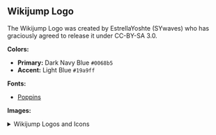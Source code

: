 ## Wikijump Logo

The Wikijump Logo was created by EstrellaYoshte (SYwaves) who has graciously agreed to release it under CC-BY-SA 3.0.

**Colors:**

* __Primary:__ Dark Navy Blue `#0068b5`
* __Accent:__ Light Blue `#19a9ff`

**Fonts:**

* [Poppins](https://fonts.google.com/specimen/Poppins)

**Images:**

<details>
<summary>Wikijump Logos and Icons</summary>
<p align="center"><img height="200px" src="https://raw.githubusercontent.com/scpwiki/wikijump/develop/assets/logo.inkscape.svg"></p>
<p align="center"><img height="200px" src="https://raw.githubusercontent.com/scpwiki/wikijump/develop/assets/logo-square.inkscape.svg"></p>
<p align="center"><img height="200px" src="https://raw.githubusercontent.com/scpwiki/wikijump/develop/assets/logo-round.inkscape.svg"></p>
</details>
